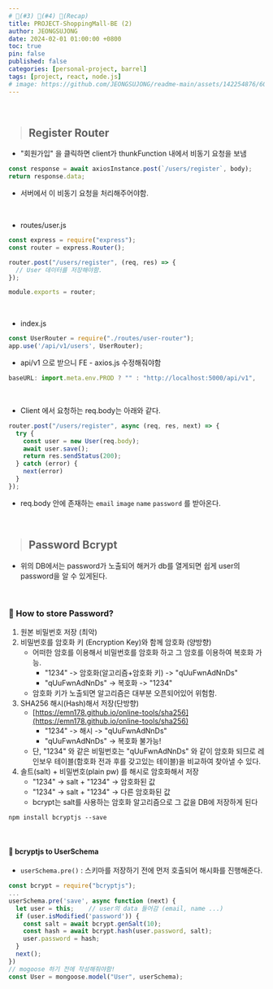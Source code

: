 ```yaml
---
# 🧷(#3) 📌(#4) 👀(Recap)
title: PROJECT-ShoppingMall-BE (2)
author: JEONGSUJONG
date: 2024-02-01 01:00:00 +0800
toc: true
pin: false
published: false
categories: [personal-project, barrel]
tags: [project, react, node.js]
# image: https://github.com/JEONGSUJONG/readme-main/assets/142254876/60a1ef16-879c-4678-b610-29b7e6bd05ba
---
```


<br>

> ## Register Router

- "회원가입" 을 클릭하면 client가 thunkFunction 내에서 비동기 요청을 보냄

```javascript
const response = await axiosInstance.post(`/users/register`, body);
return response.data;
```

- 서버에서 이 비동기 요청을 처리해주어야함.

<br>

- routes/user.js

```javascript
const express = require("express");
const router = express.Router();

router.post("/users/register", (req, res) => {
  // User 데이터를 저장해야함.
});

module.exports = router;
```

<br>

- index.js

```javascript
const UserRouter = require("./routes/user-router");
app.use('/api/v1/users', UserRouter);
```

- api/v1 으로 받으니 FE - axios.js 수정해줘야함

```javascript
baseURL: import.meta.env.PROD ? "" : "http://localhost:5000/api/v1",
```

<br>

- Client 에서 요청하는 req.body는 아래와 같다.

<!-- ![image](https://github.com/JEONGSUJONG/readme-main/assets/142254876/b67d156b-2550-4107-9ec1-9f15fa795dd4){: width=100% height=100% .normal} -->

```javascript
router.post("/users/register", async (req, res, next) => {
  try {
    const user = new User(req.body);
    await user.save();
    return res.sendStatus(200);
  } catch (error) {
    next(error)
  }
});
```

- req.body 안에 존재하는 `email` `image` `name` `password` 를 받아온다.

<!-- ![https://github.com/JEONGSUJONG/readme-main/assets/142254876/02c49e16-d122-44e1-8a5e-00db24e9d982](https://github.com/JEONGSUJONG/readme-main/assets/142254876/02c49e16-d122-44e1-8a5e-00db24e9d982){: width=100% height=100% .normal} -->

<br>

> ## Password Bcrypt

<!-- ![image](https://github.com/JEONGSUJONG/readme-main/assets/142254876/b09b9e6d-78b0-486e-a762-8e2150ad29de){: width=100% height=100% .normal} -->

- 위의 DB에서는 password가 노출되어 해커가 db를 열게되면 쉽게 user의 password을 알 수 있게된다.

<br>

### 🧷 How to store Password?

1. 원본 비밀번호 저장 (최악)
2. 비밀번호를 암호화 키 (Encryption Key)와 함께 암호화 (양방향)
    - 어떠한 암호를 이용해서 비밀번호를 암호화 하고 그 암호를 이용하여 복호화 가능.
        - "1234" -> 암호화(알고리즘+암호화 키) -> "qUuFwnAdNnDs"
        - "qUuFwnAdNnDs" -> 복호화 -> "1234"
    - 암호화 키가 노출되면 알고리즘은 대부분 오픈되어있어 위험함.
3. SHA256 해시(Hash)해서 저장(단방향)
    - [https://emn178.github.io/online-tools/sha256](https://emn178.github.io/online-tools/sha256)
        - "1234" -> 해시 -> "qUuFwnAdNnDs"
        - "qUuFwnAdNnDs" -> 복호화 불가능!
    - 단, "1234" 와 같은 비밀번호는 "qUuFwnAdNnDs" 와 같이 암호화 되므로 레인보우 테이블(함호화 전과 후를 갖고있는 테이블)을 비교하여 찾아낼 수 있다.
4. 솔트(salt) + 비밀번호(plain pw) 를 해시로 암호화해서 저장
    - "1234" -> salt + "1234" -> 암호화된 값
    - "1234" -> salt + "1234" -> 다른 암호화된 값
    - bcrypt는 salt를 사용하는 암호화 알고리즘으로 그 값을 DB에 저장하게 된다
    
```terminal
npm install bcryptjs --save
```

<br>

#### 📌 bcryptjs to UserSchema

- `userSchema.pre()` : 스키마를 저장하기 전에 먼저 호출되어 해시화를 진행해준다.

```javascript
const bcrypt = require("bcryptjs");
...
userSchema.pre('save', async function (next) {
  let user = this;    // user의 data 들어감 (email, name ...)
  if (user.isModified('password')) {
    const salt = await bcrypt.genSalt(10);
    const hash = await bcrypt.hash(user.password, salt);
    user.password = hash;
  }
  next();
})
// mogoose 하기 전에 작성해줘야함!
const User = mongoose.model("User", userSchema);
```

<!-- ![https://github.com/JEONGSUJONG/readme-main/assets/142254876/32c6a1a9-0cc9-4956-b36d-802beda0b619](https://github.com/JEONGSUJONG/readme-main/assets/142254876/32c6a1a9-0cc9-4956-b36d-802beda0b619){: width=100% height=100% .normal} -->